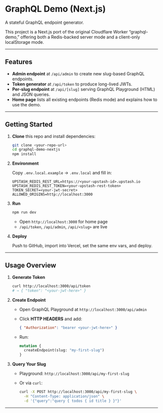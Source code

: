 # GraphQL Demo (Next.js)

A stateful GraphQL endpoint generator.

This project is a Next.js port of the original Cloudflare Worker “graphql-demo,” offering both a Redis-backed server mode and a client-only localStorage mode.

---

## Features

- **Admin endpoint** at `/api/admin` to create new slug-based GraphQL endpoints.
- **Token generator** at `/api/token` to produce long-lived JWTs.
- **Per-slug endpoint** at `/api/[slug]` serving GraphQL Playground (HTML) and JSON queries.
- **Home page** lists all existing endpoints (Redis mode) and explains how to use the demo.

---

## Getting Started

1. **Clone** this repo and install dependencies:

   ```bash
   git clone <your-repo-url>
   cd graphql-demo-nextjs
   npm install
   ```

2. **Environment**

   Copy `.env.local.example` → `.env.local` and fill in:

   ```dotenv
   UPSTASH_REDIS_REST_URL=https://<your-upstash-id>.upstash.io
   UPSTASH_REDIS_REST_TOKEN=<your-upstash-rest-token>
   TOKEN_SECRET=<your-jwt-secret>
   ALLOWED_ORIGINS=http://localhost:3000
   ```

3. **Run**

   ```bash
   npm run dev
   ```

   - Open `http://localhost:3000` for home page
   - `/api/token`, `/api/admin`, `/api/<slug>` are live

4. **Deploy**

   Push to GitHub, import into Vercel, set the same env vars, and deploy.

---

## Usage Overview

1. **Generate Token**

   ```bash
   curl http://localhost:3000/api/token
   # → { "token": "<your-jwt-here>" }
   ```

2. **Create Endpoint**

   - Open GraphQL Playground at `http://localhost:3000/api/admin`
   - Click **HTTP HEADERS** and add:

     ```json
     { "Authorization": "bearer <your-jwt-here>" }
     ```

   - Run:

     ```graphql
     mutation {
       createEndpoint(slug: "my-first-slug")
     }
     ```

3. **Query Your Slug**

   - Playground: `http://localhost:3000/api/my-first-slug`
   - Or via `curl`:

     ```bash
     curl -X POST http://localhost:3000/api/my-first-slug \
       -H "Content-Type: application/json" \
       -d '{"query":"query { todos { id title } }"}'
     ```

---

